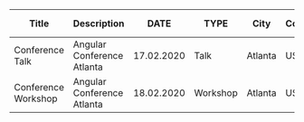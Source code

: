 |Title                        |Description                          |DATE      |TYPE     |City      |Country    |Link                                                                                                 |DIRECT REACH|Link1 Info                                                                                |Link2 (Video)|Link3                                                           |
|-----------------------------|-------------------------------------|----------|---------|----------|-----------|-----------------------------------------------------------------------------------------------------|------------|------------------------------------------------------------------------------------------|-------------|----------------------------------------------------------------|
|Conference Talk              |Angular Conference Atlanta           |17.02.2020|Talk     |Atlanta   |USA    |https://www.ng-atl.org                                                          |          |                   |             | https://twitter.com/NgAtlanta/status/1116778173482569728                                                               |
|Conference Workshop          |Angular Conference Atlanta           |18.02.2020|Workshop     |Atlanta   |USA    |https://www.ng-atl.org                                                          |          |                   |             | https://twitter.com/NgAtlanta/status/1116778173482569728                                                               |
